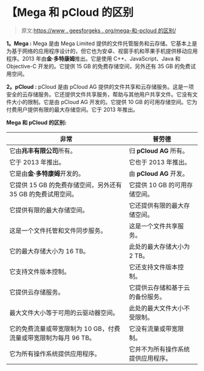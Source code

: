 # 【Mega 和 pCloud 的区别

> 原文:[https://www . geesforgeks . org/mega-和-pcloud 的区别/](https://www.geeksforgeeks.org/difference-between-mega-and-pcloud/)

**1。Mega :**
Mega 是由 Mega Limited 提供的文件托管服务和云存储。它基本上是为基于网络的应用程序设计的，但它也为安卓、视窗手机和苹果手机提供移动应用程序。2013 年由**金·多特康姆**推出。它是使用 C++、JavaScript、Java 和 Objective-C 开发的。它提供 15 GB 的免费存储空间，另外还有 35 GB 的免费试用空间。

**2。pCloud :**
pCloud 是由 pCloud AG 提供的文件共享和云存储服务。这是一项安全的云存储服务。它还提供文件共享服务，帮助与其他用户共享文件。它没有文件大小的限制。它是由 pCloud AG 开发的。它提供 10 GB 的可用存储空间。它为付费用户提供有限的最大存储空间。它于 2013 年推出。

**Mega 和 pCloud 的区别:**

<center>

| 非常 | 普劳德 |
| --- | --- |
| 它由**兆丰有限公司**所有。 | 归 **pCloud AG** 所有。 |
| 它于 2013 年推出。 | 它也于 2013 年推出。 |
| 它是由**金·多特康姆**开发的。 | 由 **pCloud AG** 开发。 |
| 它提供 15 GB 的免费存储空间，另外还有 35 GB 的免费试用空间。 | 它提供 10 GB 的可用存储空间。 |
| 它提供有限的最大存储空间。 | 它还提供有限的最大存储空间。 |
| 这是一个文件托管和文件同步服务。 | 这是一个文件共享服务。 |
| 它的最大存储大小为 16 TB。 | 此处的最大存储大小为 2 TB。 |
| 它支持文件版本控制。 | 它还支持文件版本控制。 |
| 它提供云存储服务。 | 它提供云存储和基于云的备份服务。 |
| 最大文件大小等于可用的云驱动器空间。 | 此处的最大文件大小不受限制。 |
| 它的免费流量或带宽限制为 10 GB，付费流量或带宽限制为每月 96 TB。 | 它没有流量或带宽限制。 |
| 它为所有操作系统提供应用程序。 | 它并不为所有操作系统提供应用程序。 |

</center>